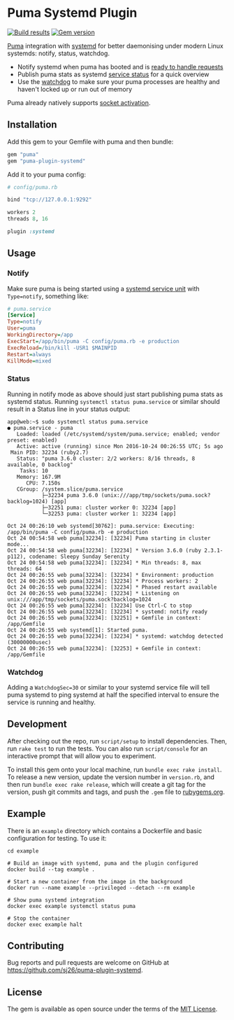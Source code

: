 # Puma Systemd Plugin

[![Build results](http://img.shields.io/travis/sj26/puma-plugin-systemd/master.svg)](https://travis-ci.org/sj26/puma-plugin-systemd) 
[![Gem version](http://img.shields.io/gem/v/puma-plugin-systemd.svg)](https://rubygems.org/gems/puma-plugin-systemd)

[Puma][puma] integration with [systemd](systemd) for better daemonising under
modern Linux systemds: notify, status, watchdog.

* Notify systemd when puma has booted and is [ready to handle requests][ready]
* Publish puma stats as systemd [service status][status] for a quick overview
* Use the [watchdog][watchdog] to make sure your puma processes are healthy
  and haven't locked up or run out of memory

Puma already natively supports [socket activation][socket-activation].

  [puma]: https://github.com/puma/puma
  [systemd]: https://www.freedesktop.org/wiki/Software/systemd/
  [ready]: https://www.freedesktop.org/software/systemd/man/sd_notify.html#READY=1
  [status]: https://www.freedesktop.org/software/systemd/man/sd_notify.html#STATUS=...
  [watchdog]: https://www.freedesktop.org/software/systemd/man/sd_notify.html#WATCHDOG=1
  [socket-activation]: http://github.com/puma/puma/blob/master/docs/systemd.md#socket-activation

## Installation

Add this gem to your Gemfile with puma and then bundle:

```ruby
gem "puma"
gem "puma-plugin-systemd"
```

Add it to your puma config:

```ruby
# config/puma.rb

bind "tcp://127.0.0.1:9292"

workers 2
threads 8, 16

plugin :systemd
```

## Usage

### Notify

Make sure puma is being started using a [systemd service unit][systemd-service]
with `Type=notify`, something like:

```ini
# puma.service
[Service]
Type=notify
User=puma
WorkingDirectory=/app
ExecStart=/app/bin/puma -C config/puma.rb -e production
ExecReload=/bin/kill -USR1 $MAINPID
Restart=always
KillMode=mixed
```

  [systemd-service]: https://www.freedesktop.org/software/systemd/man/systemd.service.html

### Status

Running in notify mode as above should just start publishing puma stats as
systemd status. Running `systemctl status puma.service` or similar should
result in a Status line in your status output:

```
app@web:~$ sudo systemctl status puma.service
● puma.service - puma
   Loaded: loaded (/etc/systemd/system/puma.service; enabled; vendor preset: enabled)
   Active: active (running) since Mon 2016-10-24 00:26:55 UTC; 5s ago
 Main PID: 32234 (ruby2.7)
   Status: "puma 3.6.0 cluster: 2/2 workers: 8/16 threads, 8 available, 0 backlog"
    Tasks: 10
   Memory: 167.9M
      CPU: 7.150s
   CGroup: /system.slice/puma.service
           ├─32234 puma 3.6.0 (unix:///app/tmp/sockets/puma.sock?backlog=1024) [app]
           ├─32251 puma: cluster worker 0: 32234 [app]
           └─32253 puma: cluster worker 1: 32234 [app]

Oct 24 00:26:10 web systemd[30762]: puma.service: Executing: /app/bin/puma -C config/puma.rb -e production
Oct 24 00:54:58 web puma[32234]: [32234] Puma starting in cluster mode...
Oct 24 00:54:58 web puma[32234]: [32234] * Version 3.6.0 (ruby 2.3.1-p112), codename: Sleepy Sunday Serenity
Oct 24 00:54:58 web puma[32234]: [32234] * Min threads: 8, max threads: 64
Oct 24 00:26:55 web puma[32234]: [32234] * Environment: production
Oct 24 00:26:55 web puma[32234]: [32234] * Process workers: 2
Oct 24 00:26:55 web puma[32234]: [32234] * Phased restart available
Oct 24 00:26:55 web puma[32234]: [32234] * Listening on unix:///app/tmp/sockets/puma.sock?backlog=1024
Oct 24 00:26:55 web puma[32234]: [32234] Use Ctrl-C to stop
Oct 24 00:26:55 web puma[32234]: [32234] * systemd: notify ready
Oct 24 00:26:55 web puma[32234]: [32251] + Gemfile in context: /app/Gemfile
Oct 24 00:26:55 web systemd[1]: Started puma.
Oct 24 00:26:55 web puma[32234]: [32234] * systemd: watchdog detected (30000000usec)
Oct 24 00:26:55 web puma[32234]: [32253] + Gemfile in context: /app/Gemfile
```

### Watchdog

Adding a `WatchdogSec=30` or similar to your systemd service file will tell
puma systemd to ping systemd at half the specified interval to ensure the
service is running and healthy.

## Development

After checking out the repo, run `script/setup` to install dependencies. Then,
run `rake test` to run the tests. You can also run `script/console` for an
interactive prompt that will allow you to experiment.

To install this gem onto your local machine, run `bundle exec rake install`. To
release a new version, update the version number in `version.rb`, and then run
`bundle exec rake release`, which will create a git tag for the version, push
git commits and tags, and push the `.gem` file to [rubygems.org](https://rubygems.org).

## Example

There is an `example` directory which contains a Dockerfile and basic
configuration for testing. To use it:

```
cd example

# Build an image with systemd, puma and the plugin configured
docker build --tag example .

# Start a new container from the image in the background
docker run --name example --privileged --detach --rm example

# Show puma systemd integration
docker exec example systemctl status puma

# Stop the container
docker exec example halt
```

## Contributing

Bug reports and pull requests are welcome on GitHub at
https://github.com/sj26/puma-plugin-systemd.

## License

The gem is available as open source under the terms of the [MIT License][license].

  [license]: http://opensource.org/licenses/MIT
